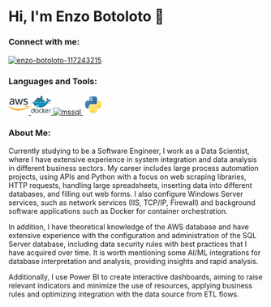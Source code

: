 <h1>Hi, I'm Enzo Botoloto 👋</h1>
<h3 align="left">Connect with me:</h3>
<p align="left">
<a href="https://linkedin.com/in/enzo-botoloto-117243215" target="blank"><img align="center" src="https://raw.githubusercontent.com/rahuldkjain/github-profile-readme-generator/master/src/images/icons/Social/linked-in-alt.svg" alt="enzo-botoloto-117243215" height="30" width="40" /></a>
</p>

<h3 align="left">Languages and Tools:</h3>
<p align="left"> 
  <a href="https://aws.amazon.com" target="_blank" rel="noreferrer"> 
    <img src="https://raw.githubusercontent.com/devicons/devicon/master/icons/amazonwebservices/amazonwebservices-original-wordmark.svg" alt="aws" width="40" height="40"/> 
  </a> 
  <a href="https://www.docker.com/" target="_blank" rel="noreferrer"> 
    <img src="https://raw.githubusercontent.com/devicons/devicon/master/icons/docker/docker-original-wordmark.svg" alt="docker" width="40" height="40"/> 
  </a> 
  <a href="https://www.microsoft.com/en-us/sql-server" target="_blank" rel="noreferrer"> 
    <img src="https://www.svgrepo.com/show/303229/microsoft-sql-server-logo.svg" alt="mssql" width="40" height="40"/> 
  </a> 
  <a href="https://www.python.org" target="_blank" rel="noreferrer"> 
    <img src="https://raw.githubusercontent.com/devicons/devicon/master/icons/python/python-original.svg" alt="python" width="40" height="40"/> 
  </a> 
</p>

<h3 align="left">About Me:</h3>
<p align="left">
Currently studying to be a Software Engineer, I work as a Data Scientist, where I have extensive experience in system integration and data analysis in different business sectors. My career includes large process automation projects, using APIs and Python with a focus on web scraping libraries, HTTP requests, handling large spreadsheets, inserting data into different databases, and filling out web forms. I also configure Windows Server services, such as network services (IIS, TCP/IP, Firewall) and background software applications such as Docker for container orchestration.

In addition, I have theoretical knowledge of the AWS database and have extensive experience with the configuration and administration of the SQL Server database, including data security rules with best practices that I have acquired over time. It is worth mentioning some AI/ML integrations for database interpretation and analysis, providing insights and rapid analysis.

Additionally, I use Power BI to create interactive dashboards, aiming to raise relevant indicators and minimize the use of resources, applying business rules and optimizing integration with the data source from ETL flows.
</p>
